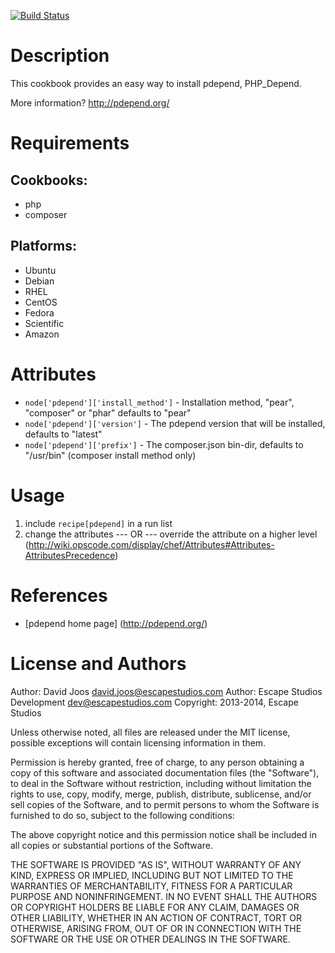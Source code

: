 [![Build Status](https://secure.travis-ci.org/escapestudios-cookbooks/pdepend.png)](http://travis-ci.org/escapestudios-cookbooks/pdepend)

Description
===========

This cookbook provides an easy way to install pdepend, PHP_Depend.

More information?
http://pdepend.org/

Requirements
============

## Cookbooks:

* php
* composer

## Platforms:

* Ubuntu
* Debian
* RHEL
* CentOS
* Fedora
* Scientific
* Amazon

Attributes
==========

* `node['pdepend']['install_method']` - Installation method, "pear", "composer" or "phar" defaults to "pear"
* `node['pdepend']['version']` - The pdepend version that will be installed, defaults to "latest"
* `node['pdepend']['prefix']` - The composer.json bin-dir, defaults to "/usr/bin" (composer install method only)

Usage
=====

1) include `recipe[pdepend]` in a run list
2)
    change the attributes
    --- OR ---
    override the attribute on a higher level (http://wiki.opscode.com/display/chef/Attributes#Attributes-AttributesPrecedence)

References
==========

* [pdepend home page] (http://pdepend.org/)

License and Authors
===================

Author: David Joos <david.joos@escapestudios.com>
Author: Escape Studios Development <dev@escapestudios.com>
Copyright: 2013-2014, Escape Studios

Unless otherwise noted, all files are released under the MIT license,
possible exceptions will contain licensing information in them.

Permission is hereby granted, free of charge, to any person obtaining a copy
of this software and associated documentation files (the "Software"), to deal
in the Software without restriction, including without limitation the rights
to use, copy, modify, merge, publish, distribute, sublicense, and/or sell
copies of the Software, and to permit persons to whom the Software is
furnished to do so, subject to the following conditions:

The above copyright notice and this permission notice shall be included in
all copies or substantial portions of the Software.

THE SOFTWARE IS PROVIDED "AS IS", WITHOUT WARRANTY OF ANY KIND, EXPRESS OR
IMPLIED, INCLUDING BUT NOT LIMITED TO THE WARRANTIES OF MERCHANTABILITY,
FITNESS FOR A PARTICULAR PURPOSE AND NONINFRINGEMENT. IN NO EVENT SHALL THE
AUTHORS OR COPYRIGHT HOLDERS BE LIABLE FOR ANY CLAIM, DAMAGES OR OTHER
LIABILITY, WHETHER IN AN ACTION OF CONTRACT, TORT OR OTHERWISE, ARISING FROM,
OUT OF OR IN CONNECTION WITH THE SOFTWARE OR THE USE OR OTHER DEALINGS IN
THE SOFTWARE.
